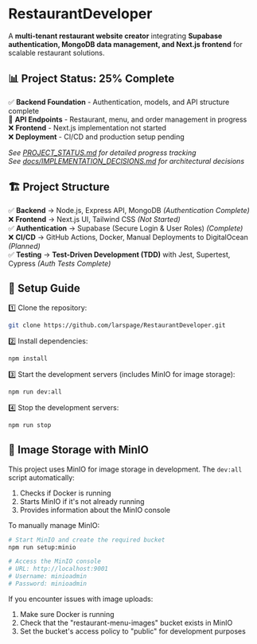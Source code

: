 # RestaurantDeveloper  

A **multi-tenant restaurant website creator** integrating **Supabase authentication, MongoDB data management, and Next.js frontend** for scalable restaurant solutions.  

## 📊 **Project Status: 25% Complete**
✅ **Backend Foundation** - Authentication, models, and API structure complete  
🚧 **API Endpoints** - Restaurant, menu, and order management in progress  
❌ **Frontend** - Next.js implementation not started  
❌ **Deployment** - CI/CD and production setup pending  

*See [PROJECT_STATUS.md](PROJECT_STATUS.md) for detailed progress tracking*  
*See [docs/IMPLEMENTATION_DECISIONS.md](docs/IMPLEMENTATION_DECISIONS.md) for architectural decisions*

## 🏗 Project Structure  
✅ **Backend** → Node.js, Express API, MongoDB *(Authentication Complete)*  
❌ **Frontend** → Next.js UI, Tailwind CSS *(Not Started)*  
✅ **Authentication** → Supabase (Secure Login & User Roles) *(Complete)*  
❌ **CI/CD** → GitHub Actions, Docker, Manual Deployments to DigitalOcean *(Planned)*  
✅ **Testing** → **Test-Driven Development (TDD)** with Jest, Supertest, Cypress *(Auth Tests Complete)*  

## 🚀 Setup Guide  
1️⃣ Clone the repository:  
```sh
git clone https://github.com/larspage/RestaurantDeveloper.git
```

2️⃣ Install dependencies:
```sh
npm install
```

3️⃣ Start the development servers (includes MinIO for image storage):
```sh
npm run dev:all
```

4️⃣ Stop the development servers:
```sh
npm run stop
```

## 📸 Image Storage with MinIO
This project uses MinIO for image storage in development. The `dev:all` script automatically:

1. Checks if Docker is running
2. Starts MinIO if it's not already running
3. Provides information about the MinIO console

To manually manage MinIO:
```sh
# Start MinIO and create the required bucket
npm run setup:minio

# Access the MinIO console
# URL: http://localhost:9001
# Username: minioadmin
# Password: minioadmin
```

If you encounter issues with image uploads:
1. Make sure Docker is running
2. Check that the "restaurant-menu-images" bucket exists in MinIO
3. Set the bucket's access policy to "public" for development purposes
